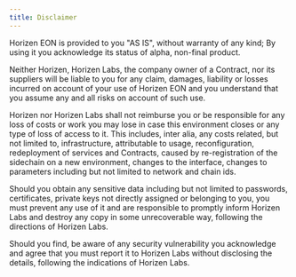 ```yaml
---
title: Disclaimer
---
```



Horizen EON is provided to you "AS IS", without warranty of any kind; By using it you acknowledge its status of alpha, non-final product.

Neither Horizen, Horizen Labs, the company owner of a Contract, nor its suppliers will be liable to you for any claim, damages, liability or losses incurred on account of your use of Horizen EON and you understand that you assume any and all risks on account of such use.

Horizen nor Horizen Labs shall not reimburse you or be responsible for any loss of costs or work you may lose in case this environment closes or any type of loss of access to it. This includes, inter alia, any costs related, but not limited to, infrastructure, attributable to usage, reconfiguration, redeployment of services and Contracts, caused by re-registration of the sidechain on a new environment, changes to the interface, changes to parameters including but not limited to network and chain ids.

Should you obtain any sensitive data including but not limited to passwords, certificates, private keys not directly assigned or belonging to you, you must prevent any use of it and are responsible to promptly inform Horizen Labs and destroy any copy in some unrecoverable way, following the directions of Horizen Labs.

Should you find, be aware of any security vulnerability you acknowledge and agree that you must report it to Horizen Labs without disclosing the details, following the indications of Horizen Labs.










